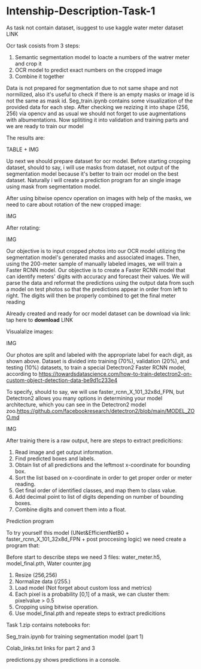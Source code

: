 # Intenship-Description-Task-1
As task not contain dataset, isuggest to use kaggle water meter dataset LINK

Ocr task cosists from 3 steps:
1) Semantic segmentation model to loacte a numbers of the watrer meter and crop it
2) OCR model to predict exact numbers on the cropped image
3) Combine it together

Data is not prepared for segmentation due to not same shape and not normilized, also it's useful to check if there is an empty masks or image id is not the same as mask id.
Seg_train.ipynb contains some visualization of the provided data for each step.
After checking we rezizing it into shape (256, 256) via opencv and as usual we should not forget to use augmentations with albumentations.
Now splititing it into validation and training parts and we are ready to train our model

The results are:

TABLE + IMG

Up next we should prepare dataset for ocr model.
Before starting cropping dataset, should to say, i will use masks from dataset, not output of the segmentation model because it's better to train ocr model on the best dataset. Naturally i will create a prediction program for an single image using mask from segmentation model.

After using bitwise opencv operation on images with help of the masks, we need to care about rotation of the new cropped image:

IMG

After rotating:

IMG

Our objective is to input cropped photos into our OCR model utilizing the segmentation model's generated masks and associated images. Then, using the 200-meter sample of manually labeled images, we will train a Faster RCNN model. Our objective is to create a Faster RCNN model that can identify meters' digits with accuracy and forecast their values. We will parse the data and reformat the predictions using the output data from such a model on test photos so that the predictions appear in order from left to right. The digits will then be properly combined to get the final meter reading

Already created and ready for ocr model dataset can be download via link: tap here to **download** LINK

Visualalize images:

IMG

Our photos are split and labeled with the appropriate label for each digit, as shown above. Dataset is divided into training (70%), validation (20%), and testing (10%) datasets, to train a special Detectron2 Faster RCNN model, according to https://towardsdatascience.com/how-to-train-detectron2-on-custom-object-detection-data-be9d1c233e4

To specify, should to say, we will use  faster_rcnn_X_101_32x8d_FPN, but Detectron2 allows you many options in determining your model architecture, which you can see in the Detectron2 model zoo.https://github.com/facebookresearch/detectron2/blob/main/MODEL_ZOO.md

IMG

After trainig there is a raw output, here are steps to extract predicitions:
1) Read image and get output information. 
2) Find predicted boxes and labels.
3) Obtain list of all predictions and the leftmost x-coordinate for bounding box.
4) Sort the list based on x-coordinate in order to get proper order or meter reading.
5) Get final order of identified classes, and map them to class value.
6) Add decimal point to list of digits depending on number of bounding boxes.
7) Combine digits and convert them into a float.


Prediction program

To try yourself this model (UNet&EfficientNetB0 + faster_rcnn_X_101_32x8d_FPN + post proccesing logic) we need create a program that:

Before start to describe steps we need 3 files: water_meter.h5, model_final.pth, Water counter.jpg
1) Resize (256,256)
2) Normalize data (/255.)
3) Load model (Not forget about custom loss and metrics)
4) Each pixel is a probability [0,1] of a mask, we can cluster them: pixelvalue > 0.5
5) Cropping using bitwise operation.
6) Use model_final.pth and repeate steps to extract predicitions


Task 1.zip contains notebooks for:

Seg_train.ipynb for training segmentation model (part 1)

Colab_links.txt links for part 2 and 3

predictions.py shows predictions in a console.

